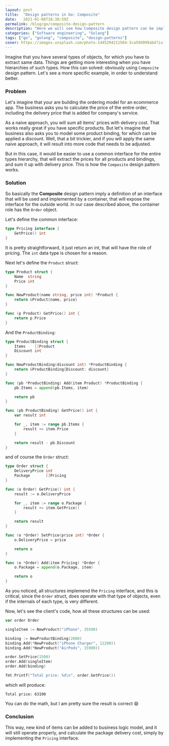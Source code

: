 ```yaml
---
layout: post
title:  "Design patterns in Go: Composite"
date:   2021-01-08T18:30:59Z
permalink: /blog/go/composite-design-pattern
description: "Here we will see how Composite design pattern can be implemented and used"
categories: ["Software engineering", "Golang"]
tags: ["go", "golang", "composite", "design-patterns"]
cover: https://images.unsplash.com/photo-1445294211564-3ca59d999abd?ixid=MXwxMjA3fDB8MHxwaG90by1wYWdlfHx8fGVufDB8fHw%3D&ixlib=rb-1.2.1&auto=format&fit=crop&w=2800&h=550&q=80
---
```



Imagine that you have several types of objects, for which you have to extract same data. Things are getting more interesting when you have hierarchies of such types. How this can solved: obviously using `Composite` design pattern. Let's see a more specific example, in order to understand better.

### Problem

Let's imagine that your are building the ordering model for an ecommerce app. The business asks you to calculate the price of the entire order, including the delivery price that is added for company's service.

As a naive approach, you will sum all items' prices with delivery cost. That works really great if you have specific products. But let's imagine that business also asks you to model some product binding, for which can be applied a discount. Well, that a bit trickier, and if you will apply the same naive approach, it will result into more code that needs to be adjusted.

But in this case, it would be easier to use a common interface for the entire types hierarchy, that will extract the prices for all products and bindings, and sum it up with delivery price. This is how the `Composite` design pattern works.

### Solution

So basically the __Composite__ design pattern imply a definition of an interface that will be used and implemented by a container, that will expose the interface for the outside world. In our case described above, the container role has the `Order` object.

Let's define the common interface:

```go
type Pricing interface {
	GetPrice() int
}
```

It is pretty straightforward, it just return an int, that will have the role of pricing. The `int` data type is chosen for a reason.

Next let's define the `Product` struct:

```go
type Product struct {
	Name  string
	Price int
}

func NewProduct(name string, price int) *Product {
	return &Product{name, price}
}

func (p Product) GetPrice() int {
	return p.Price
}
```

And the `ProductBinding`:

```go
type ProductBinding struct {
	Items    []Product
	Discount int
}

func NewProductBinding(discount int) *ProductBinding {
	return &ProductBinding{Discount: discount}
}

func (pb *ProductBinding) Add(item Product) *ProductBinding {
	pb.Items = append(pb.Items, item)

	return pb
}

func (pb ProductBinding) GetPrice() int {
	var result int

	for _, item := range pb.Items {
		result += item.Price
	}

	return result - pb.Discount
}

```

and of course the `Order` struct:

```go
type Order struct {
	DeliveryPrice int
	Package       []Pricing
}

func (o Order) GetPrice() int {
	result := o.DeliveryPrice

	for _, item := range o.Package {
		result += item.GetPrice()
	}

	return result
}

func (o *Order) SetPrice(price int) *Order {
	o.DeliveryPrice = price

	return o
}

func (o *Order) Add(item Pricing) *Order {
	o.Package = append(o.Package, item)

	return o
}
```


As you noticed, all structures implemend the `Pricing` interface, and this is critical, since the `Order` struct, does operate with that type of objects, even if the internals of each type, is very different.

Now, let's see the client's code, how all these structures can be used:

```go
var order Order

singleItem := NewProduct("iPhone", 35590)

binding := NewProductBinding(2000)
binding.Add(*NewProduct("iPhone Charger", 12200))
binding.Add(*NewProduct("AirPods", 15900))

order.SetPrice(1500)
order.Add(singleItem)
order.Add(binding)

fmt.Printf("Total price: %d\n", order.GetPrice())
```

which will produce:

```
Total price: 63190
```


You can do the math, but I am pretty sure the result is correct :smile:



### Conclusion

This way, new kind of items can be added to business logic model, and it will still operate properly, and calculate the package delivery cost, simply by implementing the `Pricing` interface.
